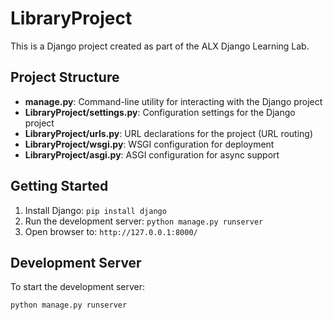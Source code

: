 # LibraryProject

This is a Django project created as part of the ALX Django Learning Lab.

## Project Structure

- **manage.py**: Command-line utility for interacting with the Django project
- **LibraryProject/settings.py**: Configuration settings for the Django project
- **LibraryProject/urls.py**: URL declarations for the project (URL routing)
- **LibraryProject/wsgi.py**: WSGI configuration for deployment
- **LibraryProject/asgi.py**: ASGI configuration for async support

## Getting Started

1. Install Django: `pip install django`
2. Run the development server: `python manage.py runserver`
3. Open browser to: `http://127.0.0.1:8000/`

## Development Server

To start the development server:
```bash
python manage.py runserver